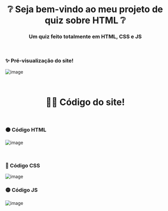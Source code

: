 <!-- Cabeçario -->
 
<div align="center">
  <h1>
  ❔ Seja bem-vindo ao meu projeto de quiz sobre HTML ❔
  </h1>
  <h3>
    Um quiz feito totalmente em HTML, CSS e JS
  </h3>
</div>

<br>

 <!-- Pré-visualização do Site -->
<h3>
    ✨ Pré-visualização do site!
</h3>

![image](https://github.com/Gab-loren7/Projeto_Quiz/assets/162520540/8dc37364-dfcb-4389-ab5c-162fce9b8d96)

<br>

 <!-- Código do Site -->
<div align="center">
  <h1>
     👨‍💻 Código do site!
  </h1>
</div>

<br>

   <!-- Código HTML -->
<h3>
    🟠 Código HTML
</h3>

![image](https://github.com/Gab-loren7/Projeto_Quiz/assets/162520540/9e5730b5-904b-4caf-ad5f-8f14739919f9)

<br>

  <!-- Código CSS -->
<h3>
    🔵 Código CSS
</h3>

![image](https://github.com/Gab-loren7/Projeto_Quiz/assets/162520540/cbb29fe0-fb83-41d8-910e-9a00d9a13490)

<!-- Código JS -->
<h3>
    🟡 Código JS
</h3>

![image](https://github.com/Gab-loren7/Projeto_Quiz/assets/162520540/c876c742-84b7-4bba-8940-7f7777c45719)
